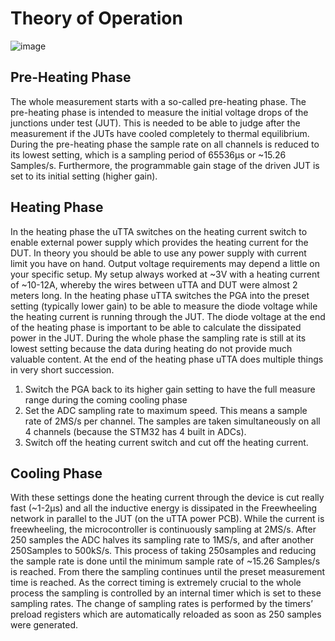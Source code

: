 # Theory of Operation
![image](https://github.com/user-attachments/assets/13192070-7060-41b5-80cc-b9c983e4eeda)

## Pre-Heating Phase
The whole measurement starts with a so-called pre-heating phase. The pre-heating phase is intended to measure the initial voltage drops of the junctions under test (JUT). This is needed to be able to judge after the measurement if the JUTs have cooled completely to thermal equilibrium. During the pre-heating phase the sample rate on all channels is reduced to its lowest setting, which is a sampling period of 65536µs or ~15.26 Samples/s. Furthermore, the programmable gain stage of the driven JUT is set to its initial setting (higher gain).

## Heating Phase
In the heating phase the uTTA switches on the heating current switch to enable external power supply which provides the heating current for the DUT. In theory you should be able to use any power supply with current limit you have on hand. Output voltage requirements may depend a little on your specific setup. My setup always worked at ~3V with a heating current of ~10-12A, whereby the wires between uTTA and DUT were almost 2 meters long. In the heating phase uTTA switches the PGA into the preset setting (typically lower gain) to be able to measure the diode voltage while the heating current is running through the JUT. The diode voltage at the end of the heating phase is important to be able to calculate the dissipated power in the JUT. During the whole phase the sampling rate is still at its lowest setting because the data during heating do not provide much valuable content. At the end of the heating phase uTTA does multiple things in very short succession.
1. Switch the PGA back to its higher gain setting to have the full measure range during the coming cooling phase
2. Set the ADC sampling rate to maximum speed. This means a sample rate of 2MS/s per channel. The samples are taken simultaneously on all 4 channels (because the STM32 has 4 built in ADCs).
3. Switch off the heating current switch and cut off the heating current.

## Cooling Phase

With these settings done the heating current through the device is cut really fast (~1-2µs) and all the inductive energy is dissipated in the Freewheeling network in parallel to the JUT (on the uTTA power PCB). While the current is freewheeling, the microcontroller is continuously sampling at 2MS/s. After 250 samples the ADC halves its sampling rate to 1MS/s, and after another 250Samples to 500kS/s. This process of taking 250samples and reducing the sample rate is done until the minimum sample rate of ~15.26 Samples/s is reached. From there the sampling continues until the preset measurement time is reached. As the correct timing is extremely crucial to the whole process the sampling is controlled by an internal timer which is set to these sampling rates. The change of sampling rates is performed by the timers’ preload registers which are automatically reloaded as soon as 250 samples were generated.
